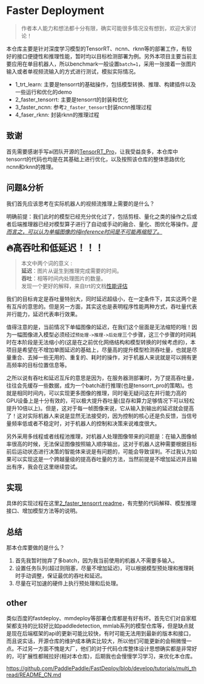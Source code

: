 # Faster Deployment

> 作者本人能力和想法都十分有限，确实可能很多情况没有想到，欢迎大家讨论！

本仓库主要是针对深度学习模型的TensorRT、ncnn、rknn等的部署工作，有较好的接口便捷性和推理性能，暂时均以目标检测部署为例。另外本项目主要当前主要应用在单目机器人，所以benchmark一般设置`batch=1`，采用一张接着一张图片输入或者单视频流输入的方式进行测试，模拟实际情况。

- 1_trt_learn: 主要是tensorrt的基础操作，包括模型转换、推理、构建插件以及一些运行和优化的demo
- 2_faster_tensorrt: 主要是tensorrt的封装和优化
- 3_faster_ncnn: 参考`2_faster_tensort`封装ncnn推理过程
- 4_faser_rknn: 封装rknn的推理过程

## 致谢

首先需要感谢手写ai团队开源的[TensorRT_Pro](https://github.com/shouxieai/tensorRT_Pro)，让我受益良多，本仓库中tensorrt的代码也均是在其基础上进行优化，以及按照该仓库的整体思路优化ncnn和rknn的推理。

<!-- 该仓库的部分优点：
1. 接口简单清晰
2. 预处理和后处理自写CUDA加速
3. batch可根据实际数据动态调整(前提是trtmodel转换中设置动态batch)
4. 写了内存和数据的管理类，无需手动操作，并且可以实现内存复用，无需反复申请。
5. 预处理和推理同时进行
6. 生产者消费者模式，合理好用。 -->



## 问题&分析

我们首先应该思考在实际机器人的视频流推理上需要的是什么？

明确前提：我们此时的模型已经充分优化过了，包括剪枝、量化之类的操作之后或者后端推理器已经对模型算子进行了自动或手动的融合、量化、图优化等操作。<u>*简而言之，可以认为单幅图像的纯inference时间是不可能再缩短了。*</u>

<font size=5 >**🔥高吞吐和低延迟！！！** </font>

> 本文中两个词的意义 :   <br>
> **延迟**：图片从诞生到推理完成需要的时间。 <br>
> **吞吐**：相等时间内处理图片的数量。 <br>
> 发现一个更好的解释，来自trt的文档[性能评估](https://docs.nvidia.com/deeplearning/tensorrt/developer-guide/index.html#measure-performance)


我们的目标肯定是吞吐量特别大，同时延迟超级小，在一定条件下，其实这两个是有互斥的意思的。但是另一方面，其实这也是表明程序性能两种方式，吞吐量代表并行能力，延迟代表串行效果。

值得注意的是，当前情况下单幅图像的延迟，在我们这个层面是无法缩短的哦！因为一幅图像进入模型必须经过`预处理->推理->后处理`三个步骤，这三个步骤的时间耗时在本阶段是无法缩小的(这是在之前优化网络结构和模型转换的时候考虑的)，本项目是希望在不增加单图延迟的基础上，尽量高的提升模型检测吞吐量，也就是尽量重合、去掉一些无用的、重复的、耗时的操作，对于机器人来说就是可以拥有更高频率的目标位置信息等。

之所以说有吞吐和延迟互斥的意思是因为，在服务器测部署时，为了提高吞吐量，往往会先缓存一些数据，成为一个batch进行推理(也是tensorrt_pro的策略)。也就是相同时间内，可以实现更多图像的推理，同时毫无疑问这在并行能力高的GPU设备上是十分有效的，可以极大提升吞吐量(显存和算力足够情况下可以轻松提升10倍以上)。但是，这对于每一帧图像来说，它从输入到输出的延迟就会提高了！这对实际机器人来说是显然无法接受的，因为控制的核心还是负反馈，当信号量频率低或者不稳定时，对于机器人的控制和决策来说难度很大。


另外采用多线程或者线程池推理，对机器人处理图像带来的问题是：在输入图像帧率很高的时候，无法保证图像按照输入顺序输出，这对于机器人这种需要根据目标前后运动状态进行决策的智能体来说是有问题的，可能会导致误判。不过我认为如果可以实现这是一个跨越量级的提高吞吐量的方法，当然前提是不增加延迟并且输出有序，我会在这里继续尝试。

## 实现

具体的实现过程在这里[2_faster_tensorrt readme](./2_faster_tensorrt/readme.md)，有完整的代码解释、模型推理接口、增加模型方法等的说明。

## 总结

那本仓库要做的是什么？

1. 首先我暂时抛弃了多batch，因为我当前使用的机器人不需要多输入。
2. 设置任务队列(超过则阻塞，尽量不增加延迟)，可以根据模型预处理和推理耗时手动调整，保证最优的吞吐和延迟。
3. 尽量在可加速的硬件上执行预处理和后处理。



## other

类似百度的fastdeploy、mmdeploy等部署仓库都是有好有坏。首先它们对自家框架都支持的比较好比如paddledetection, mmlab系列的模型仓库等，但是缺点就是现在后端框架的api的更新可能比较快，有时可能无法用到最新的版本和接口，而且说实话，开源仓库的维护成本确实比较大，所以他们可能更新的会稍微慢一点。不过另一方面不愧是大厂，他们的对于代码仓库整体设计思想确实都是非常好的，可扩展性都贼拉好(相对本仓库)，后期我也会慢慢学习学习，来优化本仓库。

https://github.com/PaddlePaddle/FastDeploy/blob/develop/tutorials/multi_thread/README_CN.md


